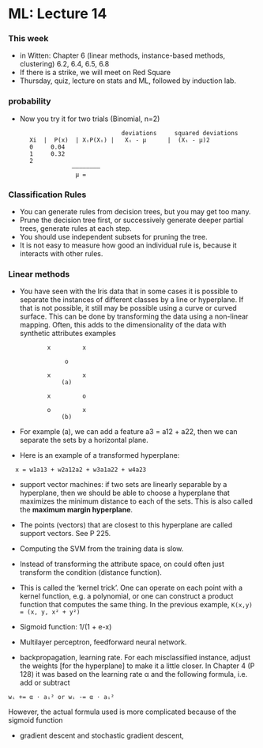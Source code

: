 ML: Lecture 14
==============

### This week

* in Witten: Chapter 6 (linear methods, instance-based methods, clustering) 6.2, 6.4, 6.5, 6.8
* If there is a strike, we will meet on Red Square
* Thursday, quiz, lecture on stats and ML, followed by induction lab.

### probability

* Now you try it for two trials (Binomial, n=2)

```
                                deviations     squared deviations
      Xi  |  P(x)  | XᵢP(Xᵢ) |   Xᵢ - μ      |  (Xᵢ - μ)2
      0     0.04
      1     0.32
      2
                  ————————
                   μ = 
```
  
### Classification Rules

* You can generate rules from decision trees, but you may get too many.
* Prune the decision tree first, or successively generate deeper partial trees, generate rules at each step.
* You should use independent subsets for pruning the tree.
* It is not easy to measure how good an individual rule is, because it interacts with other rules.

### Linear methods

* You have seen with the Iris data that in some cases it is possible to separate the instances of different classes by a line or hyperplane. If that is not possible, it still may be possible using a curve or curved surface. This can be done by transforming the data using a non-linear mapping. Often, this adds to the dimensionality of the data with synthetic attributes
examples

```
           x         x

                o
 
           x         x
               (a)

           x         o

           o         x
               (b)
```
  
* For example (a), we can add a feature a3 = a12 + a22, then we can separate the sets by a horizontal plane.

* Here is an example of a transformed hyperplane:

```
  x = w1a13 + w2a12a2 + w3a1a22 + w4a23
```
  
* support vector machines: if two sets are linearly separable by a hyperplane, then we should be able to choose a hyperplane that
maximizes the minimum distance to each of the sets. This is also called the **maximum margin hyperplane**.
 * The points (vectors) that are closest to this hyperplane are called support vectors. See P 225.

* Computing the SVM from the training data is slow.
* Instead of transforming the attribute space, on could often just transform the condition (distance function).
 * This is called the ‘kernel trick’. One can operate on each point with a kernel function, e.g. a polynomial, or one can construct a product function that computes the same thing. In the previous example, ```K(x,y) = (x, y, x² + y²)```

* Sigmoid function: 1/(1 + e-x)
* Multilayer perceptron, feedforward neural network.
* backpropagation, learning rate. For each misclassified instance, adjust the weights [for the hyperplane] to make it a little closer. In Chapter 4 (P 128) it was based on the learning rate α and the following formula, i.e. add or subtract

```
wᵢ += α ⋅ aᵢ² or wᵢ -= α ⋅ aᵢ²
```

However, the actual formula used is more complicated because of the sigmoid function

* gradient descent and stochastic gradient descent,
